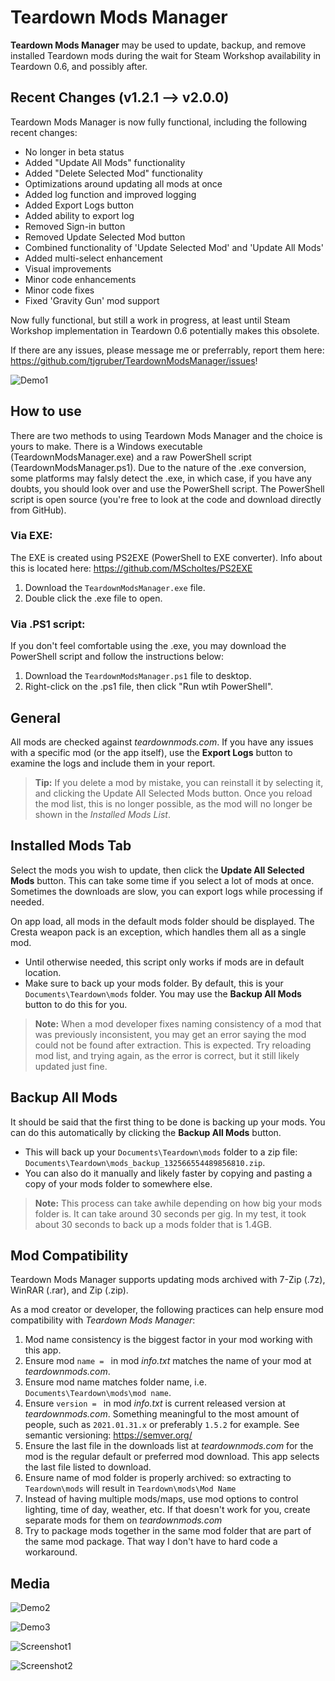 # Teardown Mods Manager
**Teardown Mods Manager** may be used to update, backup, and remove installed Teardown mods during the wait for Steam Workshop availability in Teardown 0.6, and possibly after.

## Recent Changes (v1.2.1 --> v2.0.0)
Teardown Mods Manager is now fully functional, including the following recent changes:
* No longer in beta status
* Added "Update All Mods" functionality
* Added "Delete Selected Mod" functionality
* Optimizations around updating all mods at once
* Added log function and improved logging
* Added Export Logs button
* Added ability to export log
* Removed Sign-in button
* Removed Update Selected Mod button
* Combined functionality of 'Update Selected Mod' and 'Update All Mods'
* Added multi-select enhancement
* Visual improvements
* Minor code enhancements
* Minor code fixes
* Fixed 'Gravity Gun' mod support

Now fully functional, but still a work in progress, at least until Steam Workshop implementation in Teardown 0.6 potentially makes this obsolete.

If there are any issues, please message me or preferrably, report them here: https://github.com/tjgruber/TeardownModsManager/issues!

![Demo1](images/TeardownModsManager_v2.0.0_Demo1.gif)

## How to use
There are two methods to using Teardown Mods Manager and the choice is yours to make. There is a Windows executable (TeardownModsManager.exe) and a raw PowerShell script (TeardownModsManager.ps1). Due to the nature of the .exe conversion, some platforms may falsly detect the .exe, in which case, if you have any doubts, you should look over and use the PowerShell script. The PowerShell script is open source (you're free to look at the code and download directly from GitHub).
### **Via EXE:**
The EXE is created using PS2EXE (PowerShell to EXE converter). Info about this is located here: https://github.com/MScholtes/PS2EXE
  1. Download the `TeardownModsManager.exe` file.
  2. Double click the .exe file to open.
  
### **Via .PS1 script:**
If you don't feel comfortable using the .exe, you may download the PowerShell script and follow the instructions below:
  1. Download the `TeardownModsManager.ps1` file to desktop.
  2. Right-click on the .ps1 file, then click "Run wtih PowerShell".

## General
All mods are checked against *teardownmods.com*. If you have any issues with a specific mod (or the app itself), use the **Export Logs** button to examine the logs and include them in your report.

> **Tip:**
If you delete a mod by mistake, you can reinstall it by selecting it, and clicking the Update All Selected Mods button. Once you reload the mod list, this is no longer possible, as the mod will no longer be shown in the *Installed Mods List*.

## Installed Mods Tab
Select the mods you wish to update, then click the **Update All Selected Mods** button. This can take some time if you select a lot of mods at once. Sometimes the downloads are slow, you can export logs while processing if needed.

On app load, all mods in the default mods folder should be displayed. The Cresta weapon pack is an exception, which handles them all as a single mod.

* Until otherwise needed, this script only works if mods are in default location.
* Make sure to back up your mods folder. By default, this is your `Documents\Teardown\mods` folder. You may use the **Backup All Mods** button to do this for you.

> **Note:**
When a mod developer fixes naming consistency of a mod that was previously inconsistent, you may get an error saying the mod could not be found after extraction. This is expected. Try reloading mod list, and trying again, as the error is correct, but it still likely updated just fine.

## Backup All Mods
It should be said that the first thing to be done is backing up your mods. You can do this automatically by clicking the **Backup All Mods** button.

* This will back up your `Documents\Teardown\mods` folder to a zip file: `Documents\Teardown\mods_backup_132566554489856810.zip`.
* You can also do it manually and likely faster by copying and pasting a copy of your mods folder to somewhere else.

> **Note:**
This process can take awhile depending on how big your mods folder is. It can take around 30 seconds per gig. In my test, it took about 30 seconds to back up a mods folder that is 1.4GB.

## Mod Compatibility
Teardown Mods Manager supports updating mods archived with 7-Zip (.7z), WinRAR (.rar), and Zip (.zip).

As a mod creator or developer, the following practices can help ensure mod compatibility with *Teardown Mods Manager*:

  1. Mod name consistency is the biggest factor in your mod working with this app.
  2. Ensure mod `name = ` in mod *info.txt* matches the name of your mod at *teardownmods.com*.
  3. Ensure mod name matches folder name, i.e. `Documents\Teardown\mods\mod name`.
  4. Ensure `version = ` in mod *info.txt* is current released version at *teardownmods.com*. Something meaningful to the most amount of people, such as `2021.01.31.x` or preferably `1.5.2` for example. See semantic versioning: https://semver.org/
  5. Ensure the last file in the downloads list at *teardownmods.com* for the mod is the regular default or preferred mod download. This app selects the last file listed to download.
  6. Ensure name of mod folder is properly archived: so extracting to `Teardown\mods` will result in `Teardown\mods\Mod Name`
  7. Instead of having multiple mods/maps, use mod options to control lighting, time of day, weather, etc. If that doesn't work for you, create separate mods for them on *teardownmods.com*
  8. Try to package mods together in the same mod folder that are part of the same mod package. That way I don't have to hard code a workaround.

## Media

![Demo2](images/TeardownModsManager_v2.0.0_Demo2.gif)

![Demo3](images/TeardownModsManager_v2.0.0_Demo3.gif)

![Screenshot1](images/Screenshot_1.png)

![Screenshot2](images/Screenshot_2.png)
